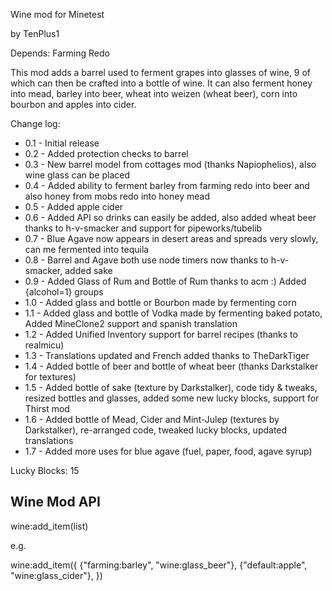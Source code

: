 Wine mod for Minetest

by TenPlus1

Depends: Farming Redo

This mod adds a barrel used to ferment grapes into glasses of wine, 9 of which can then be crafted into a bottle of wine.  It can also ferment honey into mead, barley into beer, wheat into weizen (wheat beer), corn into bourbon and apples into cider.

Change log:

- 0.1 - Initial release
- 0.2 - Added protection checks to barrel
- 0.3 - New barrel model from cottages mod (thanks Napiophelios), also wine glass can be placed
- 0.4 - Added ability to ferment barley from farming redo into beer and also honey from mobs redo into honey mead
- 0.5 - Added apple cider
- 0.6 - Added API so drinks can easily be added, also added wheat beer thanks to h-v-smacker and support for pipeworks/tubelib
- 0.7 - Blue Agave now appears in desert areas and spreads very slowly, can me fermented into tequila
- 0.8 - Barrel and Agave both use node timers now thanks to h-v-smacker, added sake
- 0.9 - Added Glass of Rum and Bottle of Rum thanks to acm :) Added {alcohol=1} groups
- 1.0 - Added glass and bottle or Bourbon made by fermenting corn
- 1.1 - Added glass and bottle of Vodka made by fermenting baked potato, Added MineClone2 support and spanish translation
- 1.2 - Added Unified Inventory support for barrel recipes (thanks to realmicu)
- 1.3 - Translations updated and French added thanks to TheDarkTiger
- 1.4 - Added bottle of beer and bottle of wheat beer (thanks Darkstalker for textures)
- 1.5 - Added bottle of sake (texture by Darkstalker), code tidy & tweaks, resized bottles and glasses, added some new lucky blocks, support for Thirst mod
- 1.6 - Added bottle of Mead, Cider and Mint-Julep (textures by Darkstalker),
re-arranged code, tweaked lucky blocks, updated translations
- 1.7 - Added more uses for blue agave (fuel, paper, food, agave syrup)

Lucky Blocks: 15


Wine Mod API
------------

wine:add_item(list)

e.g.

wine:add_item({
	{"farming:barley", "wine:glass_beer"},
	{"default:apple", "wine:glass_cider"},
})
